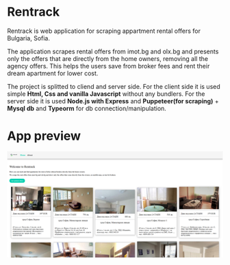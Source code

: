 # Rentrack
Rentrack is web application for scraping appartment rental offers for Bulgaria, Sofia.

The application scrapes rental offers from imot.bg and olx.bg and presents only the offers that are directly from the home owners, removing all the agency offers.
This helps the users save from broker fees and rent their dream apartment for lower cost.

The project is splitted to cliend and server side.
For the client side it is used simple **Html, Css and vanilla Javascript** without any bundlers.
For the server side it is used **Node.js with Express** and **Puppeteer(for scraping)** + **Mysql db** and **Typeorm** for db connection/manipulation.

# App preview
![alt text](./preview.png)

